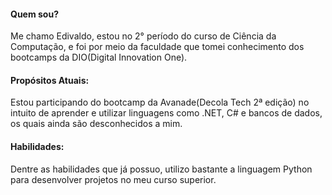 #### Quem sou?

Me chamo Edivaldo, estou no 2° período do curso de Ciência da Computação, e foi por meio da faculdade que tomei conhecimento dos bootcamps da DIO(Digital Innovation One).

#### Propósitos Atuais:

Estou participando do bootcamp da Avanade(Decola Tech 2ª edição) no intuito de aprender e utilizar linguagens como .NET, C# e bancos de dados, os quais ainda são desconhecidos a mim.

#### Habilidades:

Dentre as habilidades que já possuo, utilizo bastante a linguagem Python para desenvolver projetos no meu curso superior.   
